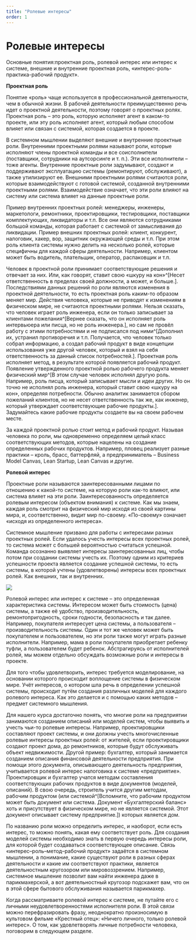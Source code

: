 ```yaml
---
title: "Ролевые интересы"
order: 1
---
```


# Ролевые интересы

Основные понятия:проектная роль, ролевой интерес или интерес к системе, внешние и внутренние проектная роль, «интерес-роль-практика-рабочий продукт».

**Проектная роль**

Понятие «роль» чаще используется в профессиональной деятельности, чем в обычной жизни. В рабочей деятельности преимущественно речь идет о проектной деятельности, поэтому говорят о проектных ролях. Проектная роль – это роль, которую исполняет агент в каком-то проекте, или эту роль исполняет агент, который любым способом влияет или связан с системой, которая создается в проекте.

В системном мышлении выделяют внешние и внутренние проектные роли. Внутренними проектными ролями называют роли, которые исполняют члены проектной команды и все соисполнители (поставщики, сотрудники на аутсорсинге и т. п.). Эти все исполнители – тоже агенты. Внутренние проектные роли задумывают, создают и поддерживают эксплуатацию системы (ремонтируют, обслуживают), а также утилизируют ее. Внешними проектными ролями считаются роли, которые взаимодействуют с готовой системой, созданной внутренними проектными ролями. Взаимодействие означает, что эти роли влияют на систему или система влияет на данные проектные роли.

Пример внутренних проектных ролей: менеджеры, инженеры, маркетологи, ремонтники, проектировщики, тестировщики, поставщики комплектующих, ликвидаторы и т.п. Все они являются сотрудниками большой команды, которая работает с системой от замысливания до ликвидации. Пример внешних проектных ролей: клиент, конкурент, налоговик, хакер, вор, защитник окружающей среды и т.п. При этом роль клиента системы нужно делить на несколько ролей, которые специфичны для каждой сферы деятельности. Например, клиентом может быть водитель, плательщик, оператор, распаковщик и т.п.

Человек в проектной роли принимает соответствующие решения и отвечает за них. Или, как говорят, ставит свою «шкуру на кон»^[Несет ответственность в пределах своей должности, а может, и больше.]. Последствиями данных решений по роли являются изменения в проектной деятельности, то есть проектная роль каким-то образом меняет мир. Действия человека, которые не приводят к изменениям в физическом мире, не считаются проектными ролями. Нельзя сказать, что человек играет роль инженера, если он только записывает за клиентами пожелания^[Вернее сказать, что он исполняет роль интервьюера или писца, но не роль инженера.], но сам не провёл работу с этими потребностями и не подписался под ними^[Дополнил их, устранил противоречия и т.п. Получается, что человек только собрал информацию, а создал рабочий продукт в виде концепции использования уже другой человек, который и взял на себя ответственность за данный список потребностей.]. Проектная роль исполняет метод, в результате которой появляется рабочий продукт. Появление утвержденного проектной ролью рабочего продукта меняет физический мир^[В этом случае человек исполнял другую роль. Например, роль писца, который записывает мысли и идеи других. Но он точно не исполнял роль инженера, который ставит свою «шкуру на кон», определяя потребности. Обычно аналитик занимается сбором пожеланий клиентов, но не несет ответственность так же, как инженер, который утверждает соответствующие рабочие продукты.]. Задумайтесь какие рабочие продукты создаете вы на своем рабочем месте.

За каждой проектной ролью стоит метод и рабочий продукт. Называя человека по роли, мы одновременно определяем целый класс соответствующих методов, которые нацелены на создание определенных рабочих продуктов. Например, пловец реализует разные практики – кроль, брасс, баттерфляй, а предприниматель – Business Model Canvas, Lean Startup, Lean Canvas и другие.

**Ролевой интерес**

Проектные роли называются заинтересованными лицами по отношению к какой-то системе, на которую роли как-то влияют, или система влияет на эти роли. Заинтересованность определяется ролевым интересом (объектом внимания) к системе. Как мы знаем, каждая роль смотрит на физический мир исходя из своей картины мира, и, соответственно, видит мир по-своему. «По-своему» означает «исходя из определенного интереса».

Системное мышление призвано для работы с интересами разных проектных ролей. Если удалось учесть интересы всех проектных ролей, то система может с большей вероятностью считаться успешной. Команда осознанно выявляет интересы заинтересованных лиц, чтобы потом при создании системы учесть их. Поэтому одним из критериев успешности проекта является создание успешной системы, то есть системы, в которой учтены (удовлетворены) интересы всех проектных ролей. Как внешних, так и внутренних.

![](/ru/systems-self-development/32.png)

Ролевой интерес или интерес к системе – это определенная характеристика системы. Интересом может быть стоимость (цена) системы, а также её удобство, производительность, ремонтопригодность, сроки годности, безопасность и так далее. Например, покупателя интересует цена системы, а пользователя – производительность системы. Один и тот же человек может быть покупателем и пользователем, но эти роли также могут играть разные исполнители. Например, мама в роли покупателя приобретает ребенку туфли, а пользователем будет ребенок. Абстрагируясь от исполнителей ролей, мы можем отдельно обсуждать возможные роли и интересы в проекте.

Для того чтобы удовлетворить, интерес требуется моделирование, на основании которого происходит воплощение системы в физическом мире. Учёт интересов, о котором шла речь в определении успешной системы, происходит путём создания различных моделей для каждого ролевого интереса. Как это делается и с помощью каких методов – предмет системного мышления.

Для нашего курса достаточно понять, что многие роли на предприятии занимаются созданием описаний или моделей систем, чтобы выявить и учесть чьи-то ролевые интересы. Например, проектировщики составляют проект системы, и они должны учесть многочисленные ролевые интересы проектных ролей: от жителей, если проектировщики создают проект дома, до ремонтников, которые будут обслуживать объект недвижимости. Другой пример: бухгалтер, который занимается созданием описания финансовой деятельности предприятия. При помощи этого документа, описывающего деятельность предприятия, учитывается ролевой интерес налоговика к системе «предприятие». Проектировщик и бухгалтер учатся методам составления соответствующих рабочих продуктов в виде документов (моделей, описаний). В свою очередь, строитель учится другим методам, рабочим продуктом (или системой^[Вспомните, что рабочим продуктом может быть документ или система. Документ «Бухгалтерский баланс» хоть и присутствует в физическом мире, но не является системой. Этот документ описывает систему предприятие.]) которых является дом.

По названию роли можно определить интерес, и наоборот, если есть интерес, то можно понять, какая ему соответствует роль. Для создания моделей системы необходимо знать в первую очередь интересы роли, для которой будет создаваться соответствующее описание. Связь «интерес–роль–метод–рабочий продукт» задаётся в системном мышлении, а понимание, какие существуют роли в разных сферах деятельности и какие им соответствуют практики, является деятельностным кругозором или мировоззрением. Например, системное мышление позволит вам найти инженера даже в парикмахерской, а вот деятельностный кругозор подскажет вам, что он в этой сфере бытового обслуживания называется парикмахер.

Когда рассматриваете ролевой интерес к системе, не путайте его с личными неудовлетворенностями исполнителя роли. В этой связи можно перефразировать фразу, неоднократно произносимую в культовом фильме «Крестный отец»: «Ничего личного, только ролевой интерес». О том, как удовлетворять личные потребности человека, поговорим в следующем разделе.